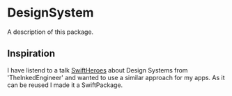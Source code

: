 # DesignSystem

A description of this package.

## Inspiration

I have listend to a talk [SwiftHeroes](https://swiftheroes.com/2023/) about Design Systems from 'TheInkedEngineer'
and wanted to use a similar approach for my apps. As it can be reused I made it a SwiftPackage.


